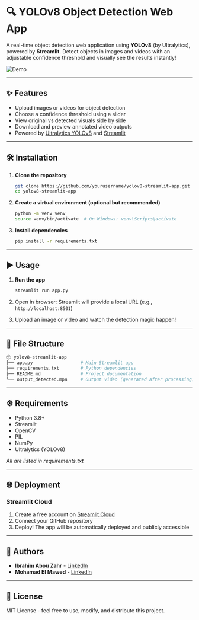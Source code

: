 # 🔍 YOLOv8 Object Detection Web App

A real-time object detection web application using **YOLOv8** (by Ultralytics), powered by **Streamlit**. Detect objects in images and videos with an adjustable confidence threshold and visually see the results instantly!

![Demo](https://via.placeholder.com/800x400?text=Demo+GIF+Placeholder) <!-- Replace with actual demo GIF -->

---

## ✨ Features

- Upload images or videos for object detection
- Choose a confidence threshold using a slider
- View original vs detected visuals side by side
- Download and preview annotated video outputs
- Powered by [Ultralytics YOLOv8](https://github.com/ultralytics/ultralytics) and [Streamlit](https://streamlit.io)

---

## 🛠️ Installation

1. **Clone the repository**

   ```bash
   git clone https://github.com/yourusername/yolov8-streamlit-app.git
   cd yolov8-streamlit-app
   ```

2. **Create a virtual environment (optional but recommended)**

   ```bash
   python -m venv venv
   source venv/bin/activate  # On Windows: venv\Scripts\activate
   ```

3. **Install dependencies**
   ```bash
   pip install -r requirements.txt
   ```

---

## ▶️ Usage

1. **Run the app**

   ```bash
   streamlit run app.py
   ```

2. Open in browser: Streamlit will provide a local URL (e.g., `http://localhost:8501`)

3. Upload an image or video and watch the detection magic happen!

---

## 📁 File Structure

```bash
📦 yolov8-streamlit-app
├── app.py                  # Main Streamlit app
├── requirements.txt        # Python dependencies
├── README.md               # Project documentation
└── output_detected.mp4     # Output video (generated after processing)
```

---

## ⚙️ Requirements

- Python 3.8+
- Streamlit
- OpenCV
- PIL
- NumPy
- Ultralytics (YOLOv8)

_All are listed in requirements.txt_

---

## 🌐 Deployment

### Streamlit Cloud

1. Create a free account on [Streamlit Cloud](https://streamlit.io/cloud)
2. Connect your GitHub repository
3. Deploy! The app will be automatically deployed and publicly accessible

---

## 👥 Authors

- **Ibrahim Abou Zahr** - [LinkedIn](https://www.linkedin.com/in/ibrahim-abouzahr-dev/)
- **Mohamad El Mawed** - [LinkedIn](https://www.linkedin.com/in/mohamad-el-mawed-dev/)

---

## 📜 License

MIT License - feel free to use, modify, and distribute this project.

```

```
